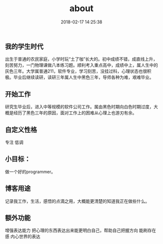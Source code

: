 ﻿---
title: about
date: 2018-02-17 14:25:38
---
## 我的学生时代

出生于普通的农民家庭，小学时玩“土了咖”长大的。初中成绩不错，成直线上升，刻苦努力，一门物理课做八本练习题。顺利考入重点高中，成绩中上，属人生中的灰色三年。大学属普通211，软件专业，学习刻苦，没挂过科，心理状态也很积极。毕业后继续读研，读研三年属人生中黑色三年，导师各种为难，艰难毕业。

## 开始工作

研究生毕业后，进入中等规模的软件公司工作。属由黑色时期向白色时期过度，大概是经历了黑色三年的原因，面对工作上的困难从心理上也游刃有余。

## 自定义性格

专注 低调

## 小目标：

做一个好的programmer。

## 博客用途

记录我工作，生活，感悟的点滴之用，大概能更清楚的知道我正在做些什么。

## 额外功能

增强表达能力
把心理的东西表达出来能更明白自己，帮助自己把握方向
能刷存在感
内心世界的表达